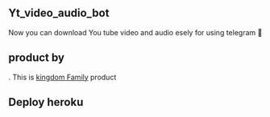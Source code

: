 ## Yt_video_audio_bot

Now you can download You tube video and audio esely for using telegram 🤭

## product by

 . This is [kingdom Family](https://t.me/kingdom_family_chanel) product

## Deploy heroku
